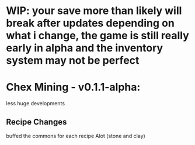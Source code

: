 # WIP: your save more than likely will break after updates depending on what i change, the game is still really early in alpha and the inventory system may not be perfect

# Chex Mining - v0.1.1-alpha:

less huge developments

## Recipe Changes

buffed the commons for each recipe Alot (stone and clay)




